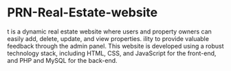 # PRN-Real-Estate-website
t is a dynamic real estate website where users and property owners can easily add, delete, update, and view properties. ility to provide valuable feedback through the admin panel. This website is developed using a robust technology stack, including HTML, CSS, and JavaScript for the front-end, and PHP and MySQL for the back-end.

